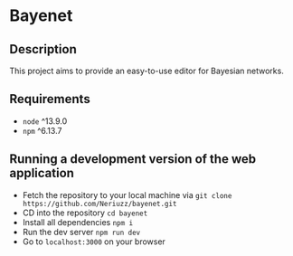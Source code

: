 # Bayenet

## Description

This project aims to provide an easy-to-use editor for Bayesian networks.

## Requirements

-   `node` ^13.9.0
-   `npm` ^6.13.7

## Running a development version of the web application

-   Fetch the repository to your local machine via `git clone https://github.com/Neriuzz/bayenet.git`
-   CD into the repository `cd bayenet`
-   Install all dependencies `npm i`
-   Run the dev server `npm run dev`
-   Go to `localhost:3000` on your browser
